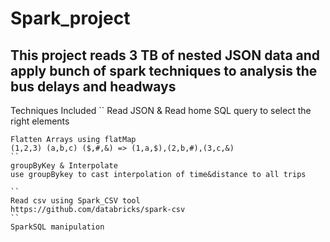 # Spark_project

## This project reads 3 TB of nested JSON data and apply bunch of spark techniques to analysis the bus delays and headways

Techniques Included
``
Read JSON & Read home SQL query to select the right elements
```
Flatten Arrays using flatMap
(1,2,3) (a,b,c) ($,#,&) => (1,a,$),(2,b,#),(3,c,&)
``
groupByKey & Interpolate
use groupBykey to cast interpolation of time&distance to all trips

``
Read csv using Spark_CSV tool
https://github.com/databricks/spark-csv
``
SparkSQL manipulation
